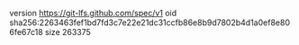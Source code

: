 version https://git-lfs.github.com/spec/v1
oid sha256:2263463fef1bd7fd3c7e22e21dc31ccfb86e8b9d7802b4d1a0ef8e806fe67c18
size 263375
